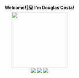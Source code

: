 

<div align="center">
 <strong> Welcome!🎉💻 </strong>
 <strong> I'm Douglas Costa! </strong>  
</div>

<div align="center">
  <a href="https://github.com/douglascostaa">
  <img height="180em" src="https://github-readme-stats.vercel.app/api?username=douglascostaa&show_icons=true&theme=dracula&include_all_commits=true&count_private=true"/>
</div>

  <div align="center"> 
  <a href="https://instagram.com/__douglas_costa" target="_blank"><img src="https://img.shields.io/badge/-Instagram-%23E4405F?style=for-the-badge&logo=instagram&logoColor=white" target="_blank"></a>
  <a href = "mailto:douglasalessandroc@gmail.com"><img src="https://img.shields.io/badge/-Gmail-%23333?style=for-the-badge&logo=gmail&logoColor=white" target="_blank"></a>
  <a href="https://www.linkedin.com/in/douglas-costa-a04b7b186/" target="_blank"><img src="https://img.shields.io/badge/-LinkedIn-%230077B5?style=for-the-badge&logo=linkedin&logoColor=white" target="_blank"></a> 

 
</div>
